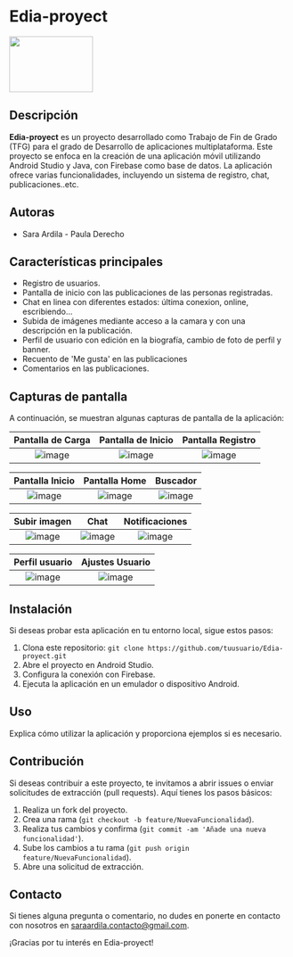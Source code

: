 
# Edia-proyect 

<img src="https://github.com/saraardila/Edia-proyect/assets/82755257/97d55c33-6d2b-428f-abd9-f79fde0c72bb" width="150" height="100">

## Descripción

**Edia-proyect** es un proyecto desarrollado como Trabajo de Fin de Grado (TFG) para el grado de Desarrollo de aplicaciones multiplataforma. Este proyecto se enfoca en la creación de una aplicación móvil utilizando Android Studio y Java, con Firebase como base de datos. La aplicación ofrece varias funcionalidades, incluyendo un sistema de registro, chat, publicaciones..etc.

## Autoras

- Sara Ardila - Paula Derecho

## Características principales

- Registro de usuarios.
- Pantalla de inicio con las publicaciones de las personas registradas.
- Chat en linea con diferentes estados: última conexion, online, escribiendo...
- Subida de imágenes mediante acceso a la camara y con una descripción en la publicación.
- Perfil de usuario con edición en la biografía, cambio de foto de perfil y banner.
- Recuento de 'Me gusta' en las publicaciones
- Comentarios en las publicaciones.


## Capturas de pantalla

A continuación, se muestran algunas capturas de pantalla de la aplicación:

| Pantalla de Carga | Pantalla de Inicio  |  Pantalla Registro |
|:---:|:---:|:---:|
|![image](https://github.com/saraardila/Edia-proyect/assets/82755257/0e8628cc-8b05-44d3-851e-8fa131972355)|![image](https://github.com/saraardila/Edia-proyect/assets/82755257/0e8628cc-8b05-44d3-851e-8fa131972355) | ![image](https://github.com/saraardila/Edia-proyect/assets/82755257/0e8628cc-8b05-44d3-851e-8fa131972355) |


| Pantalla Inicio| Pantalla Home | Buscador |
|:---:|:---:|:---:|
|![image](https://github.com/saraardila/Edia-proyect/assets/82755257/0e8628cc-8b05-44d3-851e-8fa131972355)|![image](https://github.com/saraardila/Edia-proyect/assets/82755257/0e8628cc-8b05-44d3-851e-8fa131972355) | ![image](https://github.com/saraardila/Edia-proyect/assets/82755257/0e8628cc-8b05-44d3-851e-8fa131972355) |

| Subir imagen | Chat|  Notificaciones |
|:---:|:---:|:---:|
|![image](https://github.com/saraardila/Edia-proyect/assets/82755257/0e8628cc-8b05-44d3-851e-8fa131972355)|![image](https://github.com/saraardila/Edia-proyect/assets/82755257/0e8628cc-8b05-44d3-851e-8fa131972355) |![image](https://github.com/saraardila/Edia-proyect/assets/82755257/0e8628cc-8b05-44d3-851e-8fa131972355) |

| Perfil usuario | Ajustes Usuario
|:---:|:---:|
|![image](https://github.com/saraardila/Edia-proyect/assets/82755257/0e8628cc-8b05-44d3-851e-8fa131972355)|![image](https://github.com/saraardila/Edia-proyect/assets/82755257/0e8628cc-8b05-44d3-851e-8fa131972355) |


## Instalación

Si deseas probar esta aplicación en tu entorno local, sigue estos pasos:

1. Clona este repositorio: `git clone https://github.com/tuusuario/Edia-proyect.git`
2. Abre el proyecto en Android Studio.
3. Configura la conexión con Firebase.
4. Ejecuta la aplicación en un emulador o dispositivo Android.

## Uso

Explica cómo utilizar la aplicación y proporciona ejemplos si es necesario.

## Contribución

Si deseas contribuir a este proyecto, te invitamos a abrir issues o enviar solicitudes de extracción (pull requests). Aquí tienes los pasos básicos:

1. Realiza un fork del proyecto.
2. Crea una rama (`git checkout -b feature/NuevaFuncionalidad`).
3. Realiza tus cambios y confirma (`git commit -am 'Añade una nueva funcionalidad'`).
4. Sube los cambios a tu rama (`git push origin feature/NuevaFuncionalidad`).
5. Abre una solicitud de extracción.


## Contacto

Si tienes alguna pregunta o comentario, no dudes en ponerte en contacto con nosotros en [saraardila.contacto@gmail.com](mailto:tu@email.com).

¡Gracias por tu interés en Edia-proyect!
